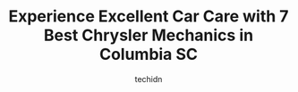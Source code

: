 ---
layout: ampstory
image: https://images.unsplash.com/photo-1607120349427-e3146fe0a68f?ixlib=rb-4.0.3&ixid=MnwxMjA3fDB8MHxwaG90by1wYWdlfHx8fGVufDB8fHx8&auto=format&fit=crop&w=640&h=853&q=80
author: techidn
featured: false
description: Searching for the finest Chrysler Mechanic in Columbia SC, USA? Look no further than the 7 best Chrysler Mechanic in the area, where youll find a team of highly qualified professionals read
title: Experience Excellent Car Care with 7 Best Chrysler Mechanics in Columbia SC
cover:
   title: Experience Excellent Car Care with 7 Best Chrysler Mechanics in Columbia SC
   subtitle: Rickpate
   background: https://images.unsplash.com/photo-1607120349427-e3146fe0a68f?ixlib=rb-4.0.3&ixid=MnwxMjA3fDB8MHxwaG90by1wYWdlfHx8fGVufDB8fHx8&auto=format&fit=crop&w=640&h=853&q=80

pages: 
 - layout: thirds
   top: <h1>#1 C & C Automotive Your Car Care Pros - Columbia</h1>
   bottom: "<p>Very professional and friendly staff! Been here twice and came out satisfied each time. They also do competitive pricing 🔥</p>"
   background: https://www.knot35.com/toplist/wp-content/uploads/2023/06/best-chrysler-mechanic-1-in-columbia-sc-1685833773.jpeg
   backgroundblur: true
 - layout: thirds
   top: <h1>#2 Philips Auto Tech</h1>
   bottom: "<p>3137 Two Notch Rd, Columbia, SC 29204, United States</p>"
   background: https://www.knot35.com/toplist/wp-content/uploads/2023/06/best-chrysler-mechanic-2-in-columbia-sc-1685833774.jpeg
   cta:
      link: https://www.knot35.com/toplist/experience-excellent-car-care-with-7-best-chrysler-mechanics-in-columbia-sc/
      text: Experience Excellent Car Care with 7 Best Chrysler Mechanics in Columbia SC
 - layout: thirds
   top: <h1>#3 Complete Car Care</h1>
   bottom: "<p>1628 Gervais St, Columbia, SC 29201, United States</p>"
   background: https://www.knot35.com/toplist/wp-content/uploads/2023/06/best-chrysler-mechanic-3-in-columbia-sc-1685833774.jpeg
   cta:
      link: https://www.knot35.com/toplist/experience-excellent-car-care-with-7-best-chrysler-mechanics-in-columbia-sc/
      text: Experience Excellent Car Care with 7 Best Chrysler Mechanics in Columbia SC
 - layout: thirds
   top: <h1>#4 Scotts Auto Repair LLC</h1>
   bottom: "<p>1015 Meeting St, West Columbia, SC 29169, United States</p>"
   background: https://images.unsplash.com/photo-1618005182384-a83a8bd57fbe?ixlib=rb-4.0.3&ixid=MnwxMjA3fDB8MHxwaG90by1wYWdlfHx8fGVufDB8fHx8&auto=format&fit=crop&w=640&h=853&q=80
   cta:
      link: https://www.knot35.com/toplist/experience-excellent-car-care-with-7-best-chrysler-mechanics-in-columbia-sc/
      text: Experience Excellent Car Care with 7 Best Chrysler Mechanics in Columbia SC
 - layout: thirds
   top: <h1>#5 LR Automotive Service</h1>
   bottom: "<p>1912 Pineview Rd, Columbia, SC 29209, United States</p>"
   background: https://images.unsplash.com/photo-1604871000636-074fa5117945?ixlib=rb-4.0.3&ixid=MnwxMjA3fDB8MHxwaG90by1wYWdlfHx8fGVufDB8fHx8&auto=format&fit=crop&w=640&h=853&q=80
   cta:
      link: https://www.knot35.com/toplist/experience-excellent-car-care-with-7-best-chrysler-mechanics-in-columbia-sc/
      text: Experience Excellent Car Care with 7 Best Chrysler Mechanics in Columbia SC
 - layout: thirds
   top: <h1>#6 Rushing Automotive</h1>
   bottom: "<p>3933 Broad River Rd, Columbia, SC 29210, United States</p>"
   background: https://images.unsplash.com/photo-1489694553447-4c9339da310d?ixlib=rb-4.0.3&ixid=MnwxMjA3fDB8MHxwaG90by1wYWdlfHx8fGVufDB8fHx8&auto=format&fit=crop&w=640&h=853&q=80
   cta:
      link: https://www.knot35.com/toplist/experience-excellent-car-care-with-7-best-chrysler-mechanics-in-columbia-sc/
      text: Experience Excellent Car Care with 7 Best Chrysler Mechanics in Columbia SC
 - layout: thirds
   top: <h1>#7 Zeagler Auto Service Inc</h1>
   bottom: "<p>1340 Rosewood Dr, Columbia, SC 29201, United States</p>"
   background: https://images.unsplash.com/photo-1632260260864-caf7fde5ec36?ixlib=rb-4.0.3&ixid=MnwxMjA3fDB8MHxwaG90by1wYWdlfHx8fGVufDB8fHx8&auto=format&fit=crop&w=640&h=853&q=80
   cta:
      link: https://www.knot35.com/toplist/experience-excellent-car-care-with-7-best-chrysler-mechanics-in-columbia-sc/
      text: Experience Excellent Car Care with 7 Best Chrysler Mechanics in Columbia SC
 - layout: thirds
   middle: Continue reading...
   background: https://images.unsplash.com/photo-1609083590460-7b8cc0ca65f8?ixlib=rb-4.0.3&ixid=MnwxMjA3fDB8MHxwaG90by1wYWdlfHx8fGVufDB8fHx8&auto=format&fit=crop&w=640&h=853&q=80
   cta:
      link: https://www.knot35.com/toplist/experience-excellent-car-care-with-7-best-chrysler-mechanics-in-columbia-sc/
      text: Experience Excellent Car Care with 7 Best Chrysler Mechanics in Columbia SC
      
---